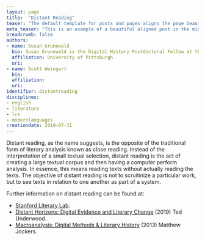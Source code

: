 ```yaml
---
layout: page
title:  "Distant Reading"
teaser: "The default template for posts and pages aligns the page beautifully in the middle. <strong>But</strong> you can customize posts/pages easily via switches in the front matter to <em>get a sidebar</em> and/or to <em>turn off meta-information</em> at the end of the page like categories, tags and dates."
meta_teaser: "This is an example of a beautiful aligned post in the middle. There is no sidebar to distract the reader. The difference to the Page-Template is, that you find meta-information at the bottom of the post."
breadcrumb: false
authors: 
- name: Susan Grunewald
  bio: Susan Grunewald is the Digital History Postdoctoral Fellow at the University of Pittsburgh’s World History Center. She received her PhD from Carnegie Mellon University, where she was a two-time A.W. Mellon Fellow in Digital Humanities. Her research focuses on Soviet history, particularly German prisoners of war in the USSR during and after the Second World War.
  affiliation: University of Pittsburgh
  uri:
- name: Scott Weingart
  bio:
  affiliation:
  uri:
identifier: distantreading
disciplines: 
- english
- literature
- lcs
- modernlanguages
creationdate: 2019-07-31
---
```

Distant reading, as the name suggests, is the opposite of the traditional form of literary analysis known as close reading. Instead of the interpretation of a small textual selection, distant reading is the act of creating a large textual corpus and then having a computer perform analysis. In essence, this means reading texts without actually reading the texts. The objective of distant reading is not to scruitinize a particular work, but to see texts in relation to one another as part of a system. 

Further information on distant reading can be found at:
 -  [Stanford Literary Lab](https://litlab.stanford.edu/).
 -  [Distant Horizons: Digital Evidence and Literary Change](https://books.google.com/books?id=X1qEDwAAQBAJ&printsec=frontcover&dq=distant+reading&hl=en&sa=X&ved=0ahUKEwjrkrboud3jAhVqpVkKHeXOBFEQ6AEIQDAE#v=onepage&q=distant%20reading&f=false) (2019) Ted Underwood.
 -  [Macroanalysis: Digital Methods & Literary History](https://books.google.com/books?id=mPOdxQgpOSUC&printsec=frontcover&dq=distant+reading+jockers&hl=en&sa=X&ved=0ahUKEwj9-9Tzud3jAhWvnuAKHQ72AswQ6AEIMDAB#v=onepage&q=distant%20reading%20jockers&f=false) (2013) Matthew Jockers.
